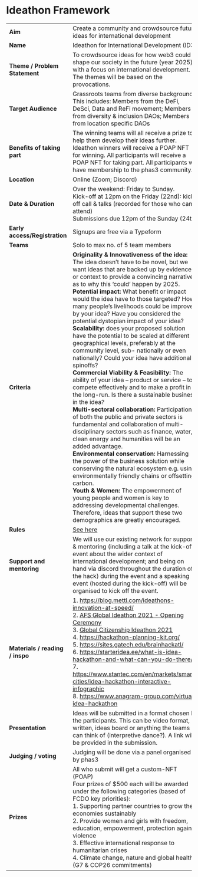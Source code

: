 # Ideathon Framework
| | |
|-|-|
| **Aim** | Create a community and crowdsource future ideas for international development |
| **Name** | Ideathon for International Development (ID3) |
| **Theme / Problem Statement** | To crowdsource ideas for how web3 could shape our society in the future (year 2025) with a focus on international development. The themes will be based on the provocations. |
| **Target Audience** | Grassroots teams from diverse backgrounds. This includes: Members from the DeFi, DeSci, Data and ReFi movement; Members from diversity & inclusion DAOs; Members from location specific DAOs |
| **Benefits of taking part** | The winning teams will all receive a prize to help them develop their ideas further. Ideathon winners will receive a POAP NFT for winning. All participants will receive a POAP NFT for taking part. All participants will have membership to the phas3 community.|
| **Location** | Online (Zoom; Discord) |
| **Date & Duration** | Over the weekend: Friday to Sunday. <br> Kick-off at 12pm on the Friday (22nd): kick off call & talks (recorded for those who can’t attend) <br> Submissions due 12pm of the Sunday (24th)|
| **Early access/Registration** | Signups are free via a Typeform |
| **Teams** | Solo to max no. of 5 team members |
| **Criteria** | **Originality & Innovativeness of the idea:** The idea doesn’t have to be novel, but we want ideas that are backed up by evidence or context to provide a convincing narrative as to why this ‘could’ happen by 2025. <br> **Potential impact:** What benefit or impact would the idea have to those targeted? How many people’s livelihoods could be improved by your idea? Have you considered the potential dystopian impact of your idea? <br> **Scalability:** does your proposed solution have the potential to be scaled at different geographical levels, preferably at the community level, sub- nationally or even nationally? Could your idea have additional spinoffs? <br> **Commercial Viability & Feasibility:** The ability of your idea – product or service – to compete effectively and to make a profit in the long-run. Is there a sustainable business in the idea? <br> **Multi-sectoral collaboration:** Participation of both the public and private sectors is fundamental and collaboration of multi-disciplinary sectors such as finance, water, clean energy and humanities will be an added advantage. <br> **Environmental conservation:** Harnessing the power of the business solution while conserving the natural ecosystem e.g. using environmentally friendly chains or offsetting carbon. <br> **Youth & Women:** The empowerment of young people and women is key to addressing developmental challenges. Therefore, ideas that support these two demographics are greatly encouraged. |
| **Rules** | [See here](https://github.com/phas3labs/Ideathon-Protocol/blob/main/Rules.md) |
| **Support and mentoring** | We will use our existing network for support & mentoring (including a talk at the kick-off event about the wider context of international development; and being on hand via discord throughout the duration of the hack) during the event and a speaking event (hosted during the kick-off) will be organised to kick off the event. |
| **Materials / reading / inspo** | 1. https://blog.mettl.com/ideathons-innovation-at-speed/ <br> 2. [AFS Global Ideathon 2021 - Opening Ceremony ](https://youtu.be/1hIkJS_L00s) <br> 3. [Global Citizenship Ideathon 2021 ](https://meltonfoundation.org/global-events/virtual-global-citizenship-week-2021/global-citizenship-virtual-ideathon-2021/) <br> 4. https://hackathon-planning-kit.org/ <br> 5. https://sites.gatech.edu/brainhackatl/ <br> 6. https://starteridea.ee/what-is-idea-hackathon-and-what-can-you-do-there/ <br> 7. https://www.stantec.com/en/markets/smart-cities/idea-hackathon-interactive-infographic <br> 8. https://www.anagram-group.com/virtual-idea-hackathon  |
| **Presentation** | Ideas will be submitted in a format chosen by the participants. This can be video format, written, ideas board or anything the teams can think of (interpretive dance?). A link will be provided in the submission. |
| **Judging / voting** | Judging will be done via a panel organised by phas3 |
| **Prizes** | All who submit will get a custom-NFT (POAP) <br> Four prizes of $500 each will be awarded under the following categories (based of FCDO key priorities): <br> 1. Supporting partner countries to grow their economies sustainably <br> 2. Provide women and girls with freedom, education, empowerment, protection against violence <br> 3. Effective international response to humanitarian crises <br> 4. Climate change, nature and global health (G7 & COP26 commitments) |